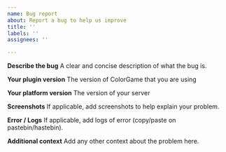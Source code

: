 ```yaml
---
name: Bug report
about: Report a bug to help us improve
title: ''
labels: ''
assignees: ''

---
```


**Describe the bug**
A clear and concise description of what the bug is.

**Your plugin version**
The version of ColorGame that you are using

**Your platform version**
The version of your server

**Screenshots**
If applicable, add screenshots to help explain your problem.

**Error / Logs**
If applicable, add logs of error (copy/paste on pastebin/hastebin).

**Additional context**
Add any other context about the problem here.

